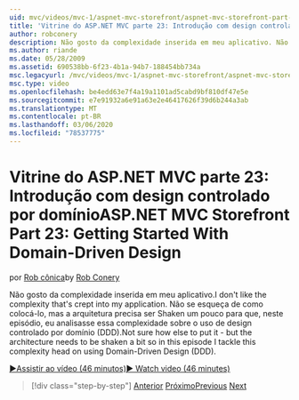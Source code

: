 ```yaml
---
uid: mvc/videos/mvc-1/aspnet-mvc-storefront/aspnet-mvc-storefront-part-23-getting-started-with-domain-driven-design
title: 'Vitrine do ASP.NET MVC parte 23: Introdução com design controlado por domínio | Microsoft Docs'
author: robconery
description: Não gosto da complexidade inserida em meu aplicativo. Não tem certeza de como colocá-lo, mas a arquitetura precisa ser Shaken um pouco assim neste episódio...
ms.author: riande
ms.date: 05/28/2009
ms.assetid: 690538bb-6f23-4b1a-94b7-188454bb734a
msc.legacyurl: /mvc/videos/mvc-1/aspnet-mvc-storefront/aspnet-mvc-storefront-part-23-getting-started-with-domain-driven-design
msc.type: video
ms.openlocfilehash: be4edd63e7f4a19a1101ad5cabd9bf810df47e5e
ms.sourcegitcommit: e7e91932a6e91a63e2e46417626f39d6b244a3ab
ms.translationtype: MT
ms.contentlocale: pt-BR
ms.lasthandoff: 03/06/2020
ms.locfileid: "78537775"
---
```

# <a name="aspnet-mvc-storefront-part-23-getting-started-with-domain-driven-design"></a><span data-ttu-id="496bf-104">Vitrine do ASP.NET MVC parte 23: Introdução com design controlado por domínio</span><span class="sxs-lookup"><span data-stu-id="496bf-104">ASP.NET MVC Storefront Part 23: Getting Started With Domain-Driven Design</span></span>

<span data-ttu-id="496bf-105">por [Rob cônica](https://github.com/robconery)</span><span class="sxs-lookup"><span data-stu-id="496bf-105">by [Rob Conery](https://github.com/robconery)</span></span>

<span data-ttu-id="496bf-106">Não gosto da complexidade inserida em meu aplicativo.</span><span class="sxs-lookup"><span data-stu-id="496bf-106">I don't like the complexity that's crept into my application.</span></span> <span data-ttu-id="496bf-107">Não se esqueça de como colocá-lo, mas a arquitetura precisa ser Shaken um pouco para que, neste episódio, eu analisasse essa complexidade sobre o uso de design controlado por domínio (DDD).</span><span class="sxs-lookup"><span data-stu-id="496bf-107">Not sure how else to put it - but the architecture needs to be shaken a bit so in this episode I tackle this complexity head on using Domain-Driven Design (DDD).</span></span>

[<span data-ttu-id="496bf-108">&#9654;Assistir ao vídeo (46 minutos)</span><span class="sxs-lookup"><span data-stu-id="496bf-108">&#9654; Watch video (46 minutes)</span></span>](https://channel9.msdn.com/Blogs/ASP-NET-Site-Videos/aspnet-mvc-storefront-part-23-getting-started-with-domain-driven-design)

> [!div class="step-by-step"]
> <span data-ttu-id="496bf-109">[Anterior](aspnet-mvc-storefront-part-22-restructuring-rerouting-and-paypal.md)
> [Próximo](aspnet-mvc-storefront-part-24-finis.md)</span><span class="sxs-lookup"><span data-stu-id="496bf-109">[Previous](aspnet-mvc-storefront-part-22-restructuring-rerouting-and-paypal.md)
[Next](aspnet-mvc-storefront-part-24-finis.md)</span></span>
